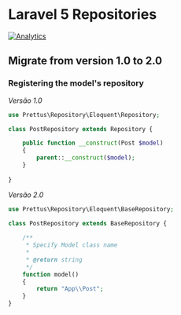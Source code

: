 # Laravel 5 Repositories

[![Analytics](https://ga-beacon.appspot.com/UA-140657639-1/l5-repository/migration-to-2.0)](https://packagist.org/packages/scolib/l5-repository)

## Migrate from version 1.0 to 2.0

### Registering the model's repository

*Versão 1.0*

```php
use Prettus\Repository\Eloquent\Repository;

class PostRepository extends Repository {

    public function __construct(Post $model)
    {
        parent::__construct($model);
    }   
    
}
```

*Versão 2.0*

```php
use Prettus\Repository\Eloquent\BaseRepository;

class PostRepository extends BaseRepository {
    
    /**
     * Specify Model class name
     *
     * @return string
     */
    function model()
    {
        return "App\\Post";
    }
}
```